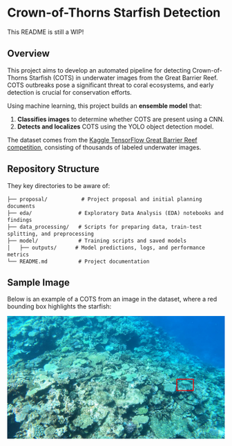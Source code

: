 # Crown-of-Thorns Starfish Detection

This README is still a WIP!

## Overview
This project aims to develop an automated pipeline for detecting Crown-of-Thorns Starfish (COTS) in underwater images from the Great Barrier Reef. COTS outbreaks pose a significant threat to coral ecosystems, and early detection is crucial for conservation efforts.

Using machine learning, this project builds an **ensemble model** that:
1. **Classifies images** to determine whether COTS are present using a CNN.
2. **Detects and localizes** COTS using the YOLO object detection model.

The dataset comes from the [Kaggle TensorFlow Great Barrier Reef competition](https://www.kaggle.com/competitions/tensorflow-great-barrier-reef/overview), consisting of thousands of labeled underwater images.

## Repository Structure
They key directories to be aware of:
```
├── proposal/           # Project proposal and initial planning documents
├── eda/               # Exploratory Data Analysis (EDA) notebooks and findings
├── data_processing/   # Scripts for preparing data, train-test splitting, and preprocessing
├── model/             # Training scripts and saved models
│   ├── outputs/      # Model predictions, logs, and performance metrics
└── README.md          # Project documentation
```

## Sample Image
Below is an example of a COTS from an image in the dataset, where a red bounding box highlights the starfish:

![Underwater Image of COTS with Bounding Box](proposal/images/bounded_image.jpg)